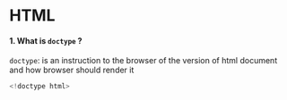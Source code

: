 # HTML
#### 1. What is `doctype` ?
`doctype`: is an instruction to the browser of the version of html document and how browser should render it
```javascript
<!doctype html>
```
